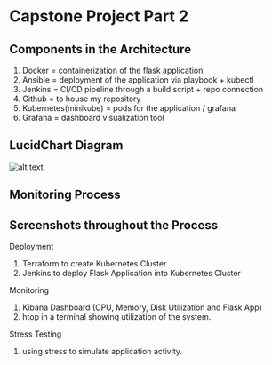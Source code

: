 # Capstone Project Part 2

## Components in the Architecture
1. Docker = containerization of the flask application
2. Ansible = deployment of the application via playbook + kubectl
3. Jenkins = CI/CD pipeline through a build script + repo connection
4. Github = to house my repository
5. Kubernetes(minikube) = pods for the application / grafana
6. Grafana = dashboard visualization tool

## LucidChart Diagram
![alt text](final_project/screenshots/lucidchart.png)
## Monitoring Process

## Screenshots throughout the Process

Deployment
1. Terraform to create Kubernetes Cluster
2. Jenkins to deploy Flask Application into Kubernetes Cluster

Monitoring
1. Kibana Dashboard (CPU, Memory, Disk Utilization and Flask App)
2. htop in a terminal showing utilization of the system.

Stress Testing
1. using stress to simulate application activity.